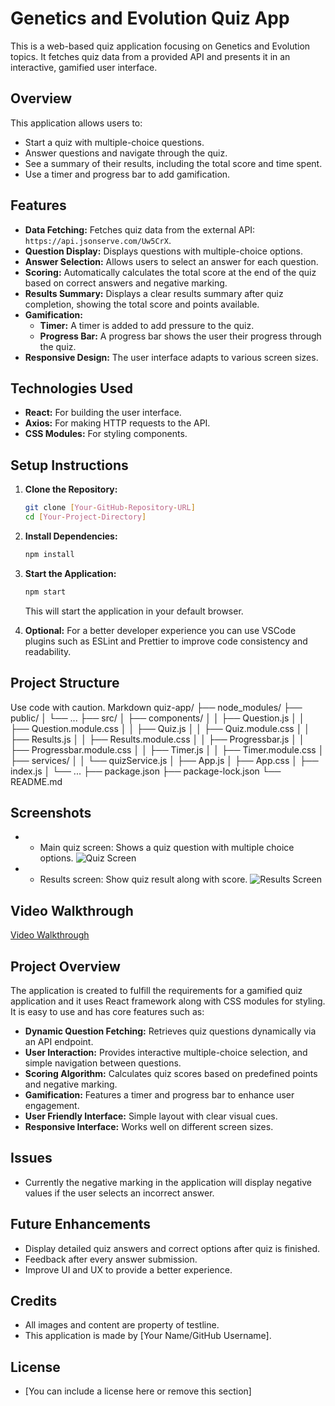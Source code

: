 # Genetics and Evolution Quiz App

This is a web-based quiz application focusing on Genetics and Evolution topics. It fetches quiz data from a provided API and presents it in an interactive, gamified user interface.

## Overview

This application allows users to:

-   Start a quiz with multiple-choice questions.
-   Answer questions and navigate through the quiz.
-   See a summary of their results, including the total score and time spent.
-   Use a timer and progress bar to add gamification.

## Features

-   **Data Fetching:** Fetches quiz data from the external API: `https://api.jsonserve.com/Uw5CrX`.
-   **Question Display:** Displays questions with multiple-choice options.
-   **Answer Selection:** Allows users to select an answer for each question.
-   **Scoring:** Automatically calculates the total score at the end of the quiz based on correct answers and negative marking.
-   **Results Summary:** Displays a clear results summary after quiz completion, showing the total score and points available.
-   **Gamification:**
    -   **Timer:** A timer is added to add pressure to the quiz.
    -   **Progress Bar:** A progress bar shows the user their progress through the quiz.
-   **Responsive Design:** The user interface adapts to various screen sizes.

## Technologies Used

-   **React:** For building the user interface.
-   **Axios:** For making HTTP requests to the API.
-   **CSS Modules:** For styling components.

## Setup Instructions

1.  **Clone the Repository:**

    ```bash
    git clone [Your-GitHub-Repository-URL]
    cd [Your-Project-Directory]
    ```

2.  **Install Dependencies:**

    ```bash
    npm install
    ```

3.  **Start the Application:**

    ```bash
    npm start
    ```

    This will start the application in your default browser.

4. **Optional:**  For a better developer experience you can use VSCode plugins such as ESLint and Prettier to improve code consistency and readability.

## Project Structure
Use code with caution.
Markdown
quiz-app/
├── node_modules/
├── public/
│ └── ...
├── src/
│ ├── components/
│ │ ├── Question.js
│ │ ├── Question.module.css
│ │ ├── Quiz.js
│ │ ├── Quiz.module.css
│ │ ├── Results.js
│ │ ├── Results.module.css
│ │ ├── Progressbar.js
│ │ ├── Progressbar.module.css
│ │ ├── Timer.js
│ │ ├── Timer.module.css
│ ├── services/
│ │ └── quizService.js
│ ├── App.js
│ ├── App.css
│ ├── index.js
│ └── ...
├── package.json
├── package-lock.json
└── README.md

## Screenshots

-    -   Main quiz screen: Shows a quiz question with multiple choice options.
     ![Quiz Screen](https://i.ibb.co/XfJMCTvy/Screenshot-2025-02-01-143650.png)
-    -   Results screen: Show quiz result along with score.
      ![Results Screen](https://i.ibb.co/GQj175NP/Screenshot-2025-02-01-143244.png)
## Video Walkthrough
[Video Walkthrough](https://via.placeholder.com/1920x1080?text=Video+Walkthrough+Link)

## Project Overview

The application is created to fulfill the requirements for a gamified quiz application and it uses React framework along with CSS modules for styling. It is easy to use and has core features such as:

*   **Dynamic Question Fetching:** Retrieves quiz questions dynamically via an API endpoint.
*   **User Interaction:** Provides interactive multiple-choice selection, and simple navigation between questions.
*   **Scoring Algorithm:** Calculates quiz scores based on predefined points and negative marking.
*   **Gamification:** Features a timer and progress bar to enhance user engagement.
*   **User Friendly Interface:** Simple layout with clear visual cues.
*   **Responsive Interface:** Works well on different screen sizes.

## Issues
* Currently the negative marking in the application will display negative values if the user selects an incorrect answer.

## Future Enhancements
* Display detailed quiz answers and correct options after quiz is finished.
* Feedback after every answer submission.
* Improve UI and UX to provide a better experience.

## Credits
* All images and content are property of testline.
* This application is made by [Your Name/GitHub Username].

## License
*   [You can include a license here or remove this section]
